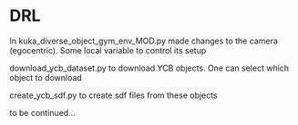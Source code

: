 # DRL
In kuka_diverse_object_gym_env_MOD.py made changes to the camera (egocentric). Some local variable to control its setup


download_ycb_dataset.py to download YCB objects. One can select which object to download


create_ycb_sdf.py to create sdf files from these objects

to be continued...
